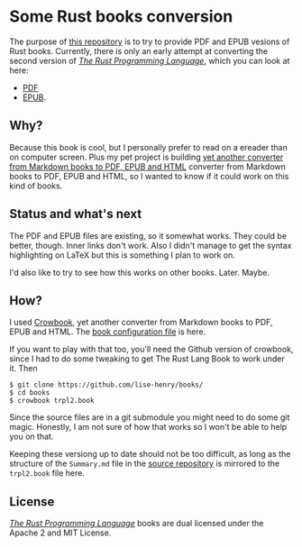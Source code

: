 # Some Rust books conversion 

The purpose of [this repository](https://github.com/lise-henry/books)
is to try to provide PDF and EPUB vesions of Rust books. Currently,
there is only an early attempt at converting the second version of [*The Rust
Programming Language*](https://github.com/rust-lang/book), which you
can look at here:

* [PDF](http://lise-henry.github.io/books/trpl2.pdf)
* [EPUB](http://lise-henry.github.io/books/trpl2.epub).

## Why?

Because this book is cool, but I personally prefer to read on a
ereader than on computer screen. Plus my
pet project is building [yet another converter from Markdown books to
PDF, EPUB and HTML](https://github.com/lise-henry/crowbook) converter from Markdown books to PDF, EPUB and HTML, so I wanted to know if it could work on this kind
of books.

## Status and what's next

The PDF and EPUB files are existing, so it somewhat works. They could be better,
though. Inner links don't work. Also I didn't manage to get the syntax highlighting
on LaTeX but this is something I plan to work on. 

I'd also like to try to see how this works on other books. Later. Maybe.

## How? 

I used [Crowbook](https://github.com/lise-henry/crowbook), yet another
converter from Markdown books to PDF, EPUB and HTML. The [book
configuration file](https://github.com/lise-henry/books/blob/master/trpl2.book) is
here. 

If you want to play with that too, you'll need the Github version of
crowbook, since I had to do some tweaking to get The Rust Lang Book to
work under it. Then

```
$ git clone https://github.com/lise-henry/books/
$ cd books
$ crowbook trpl2.book
```

Since the source files are in a git submodule you might need to do
some git magic. Honestly, I am not sure of how that works so I won't
be able to help you on that.

Keeping these versiong up to date should not be too difficult, as long
as the structure of the `Summary.md` file in
the [source repository](https://github.com/rust-lang/book) is mirrored
to the `trpl2.book` file here.


## License

[*The Rust Programming Language*](https://github.com/rust-lang/book)
books are dual licensed under the Apache 2 and MIT License. 
